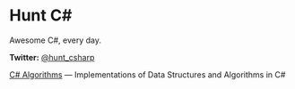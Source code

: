 # Hunt C# 
Awesome C#, every day.

**Twitter:** [@hunt_csharp](https://twitter.com/hunt_csharp)

[C# Algorithms](https://github.com/aalhour/C-Sharp-Algorithms) — Implementations of Data Structures and Algorithms in C#
